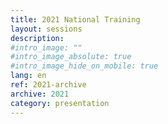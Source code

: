 ```yaml
---
title: 2021 National Training
layout: sessions
description:
#intro_image: ""
#intro_image_absolute: true
#intro_image_hide_on_mobile: true
lang: en
ref: 2021-archive
archive: 2021
category: presentation
---
```

